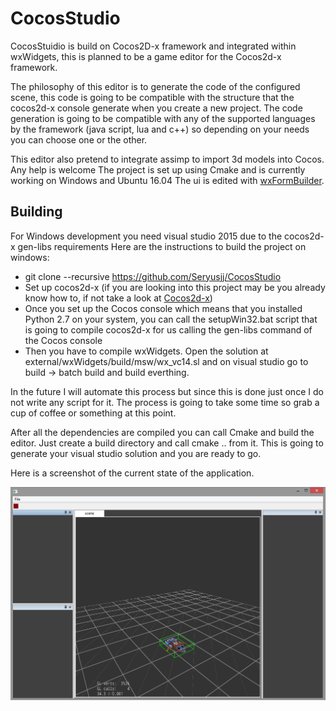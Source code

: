 # CocosStudio
CocosStuidio is build on Cocos2D-x framework and integrated within wxWidgets, this is planned to be a game editor for the Cocos2d-x framework.

The philosophy of this editor is to generate the code of the configured scene, this code is going to be compatible with the structure that the cocos2d-x console generate when you create a new project. The code generation is going to be compatible with any of the supported languages by the framework (java script, lua and c++) so depending on your needs you can choose one or the other.

This editor also pretend to integrate assimp to import 3d models into Cocos. Any help is welcome
The project is set up using Cmake and is currently working on Windows and Ubuntu 16.04
The ui is edited with  [wxFormBuilder](https://github.com/wxFormBuilder/wxFormBuilder).

## Building
For Windows development you need visual studio 2015 due to the cocos2d-x gen-libs requirements
Here are the instructions to build the project on windows:
- git clone --recursive https://github.com/Seryusjj/CocosStudio
- Set up cocos2d-x (if you are looking into this project may be you already know how to, if not take a look at [Cocos2d-x](https://github.com/cocos2d/cocos2d-x))
- Once you set up the Cocos console which means that you installed Python 2.7 on your system, you can call the setupWin32.bat script that is going to compile cocos2d-x for us calling the gen-libs command of the Cocos console
- Then you have to compile wxWidgets. Open the solution at external/wxWidgets/build/msw/wx_vc14.sl and on visual studio go to build -> batch build and build everthing.

In the future I will automate this process but since this is done just once I do not write any script for it. The process is going to take some time so grab a cup of coffee or something at this point.

After all the dependencies are compiled you can call Cmake and build the editor.
Just create a build directory and call cmake .. from it. This is going to generate your visual studio solution and you are ready to go.

Here is a screenshot of the current state of the application.

![](https://raw.githubusercontent.com/Seryusjj/CocosStudio/master/docs/editor.PNG)